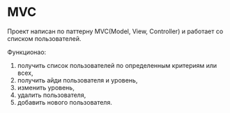 # MVC

Проект написан по паттерну MVC(Model, View, Controller) и работает со списком пользователей. 

Функционао: 
1) получить список пользователей по определенным критериям или всех,
2) получить айди пользователя и уровень,
3) изменить уровень,
4) удалить пользователя,
5) добавить нового пользователя.
